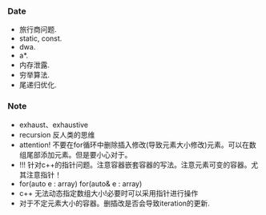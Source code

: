 ### Date
- 旅行商问题.
- static, const. 
- dwa.
- a*.
- 内存泄露.
- 穷举算法.
- 尾递归优化.

### Note
- exhaust、exhaustive
- recursion 反人类的思维
- attention! 不要在for循环中删除插入修改(导致元素大小修改)元素。可以在数组尾部添加元素。但是要小心对于。
- !!! 针对c++的指针问题。注意容器嵌套容器的写法。注意元素可变的容器。尤其注意指针！
- for(auto e : array) for(auto& e : array)
- c++ 无法动态指定数组大小!必要时可以采用指针进行操作
- 对于不定元素大小的容器。删插改是否会导致iteration的更新.